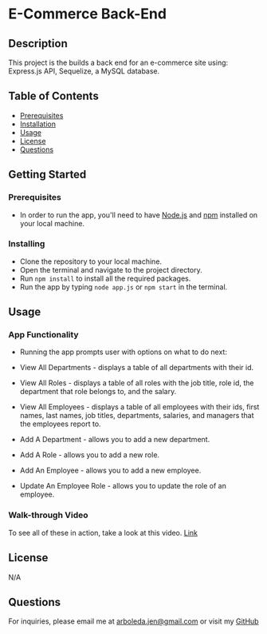 # E-Commerce Back-End

  ## Description
  This project is the builds a back end for an e-commerce site using: Express.js API, Sequelize, a MySQL database.

  ## Table of Contents
  * [Prerequisites](#prerequisites)
  * [Installation](#installing)
  * [Usage](#usage)
  * [License](#license)
  * [Questions](#questions)

  ## Getting Started

  ### Prerequisites
  * In order to run the app, you'll need to have [Node.js](https://nodejs.org/en/download/) and [npm](https://docs.npmjs.com/about-npm) installed on your local machine.

  ### Installing
  * Clone the repository to your local machine.
  * Open the terminal and navigate to the project directory.
  * Run `npm install` to install all the required packages.
  * Run the app by typing `node app.js` or `npm start` in the terminal.

  ## Usage

  ### App Functionality
  * Running the app prompts user with options on what to do next: 


  * View All Departments - displays a table of all departments with their id.
  

  * View All Roles - displays a table of all roles with the job title, role id, the department that role belongs to, and the salary.


  * View All Employees - displays a table of all employees with their ids, first names, last names, job titles, departments, salaries, and managers that the employees report to.
  

  * Add A Department - allows you to add a new department.
  

  * Add A Role - allows you to add a new role.


  * Add An Employee - allows you to add a new employee.


  * Update An Employee Role - allows you to update the role of an employee.


  ### Walk-through Video
  To see all of these in action, take a look at this video.
  [Link](https://github.com/internetjen)

  ## License
  N/A

  ## Questions
  For inquiries, please email me at arboleda.jen@gmail.com or visit my [GitHub](https://github.com/internetjen)
